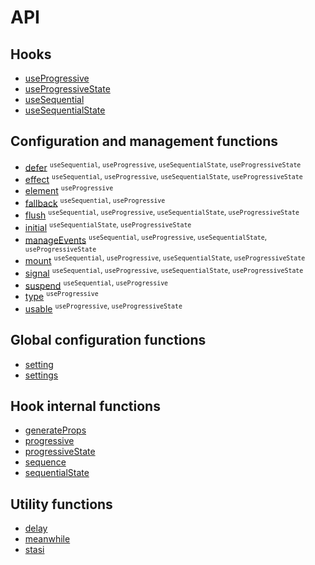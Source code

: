 # API

## Hooks

* [useProgressive](./useProgressive.md)
* [useProgressiveState](./useProgressiveState.md)
* [useSequential](./useSequential.md)
* [useSequentialState](./useSequentialState.md)

## Configuration and management functions

* [defer](./defer.md) <sup>`useSequential`, `useProgressive`, `useSequentialState`, `useProgressiveState`</sup>
* [effect](./effect.md) <sup>`useSequential`, `useProgressive`, `useSequentialState`, `useProgressiveState`</sup>
* [element](./element.md) <sup>`useProgressive`</sup>
* [fallback](./fallback.md) <sup>`useSequential`, `useProgressive`</sup>
* [flush](./flush.md) <sup>`useSequential`, `useProgressive`, `useSequentialState`, `useProgressiveState`</sup>
* [initial](./initial.md) <sup>`useSequentialState`, `useProgressiveState`</sup>
* [manageEvents](./manageEvents.md) <sup>`useSequential`, `useProgressive`, `useSequentialState`, `useProgressiveState`</sup>
* [mount](./mount.md) <sup>`useSequential`, `useProgressive`, `useSequentialState`, `useProgressiveState`</sup>
* [signal](./signal.md) <sup>`useSequential`, `useProgressive`, `useSequentialState`, `useProgressiveState`</sup>
* [suspend](./suspend.md) <sup>`useSequential`, `useProgressive`</sup>
* [type](./type.md) <sup>`useProgressive`</sup>
* [usable](./usable.md) <sup>`useProgressive`, `useProgressiveState`</sup>

## Global configuration functions

* [setting](./setting.md)
* [settings](./settings.md)

## Hook internal functions

* [generateProps](./generateProps.md)
* [progressive](./progressive.md)
* [progressiveState](./progressiveState.md)
* [sequence](./sequence.md)
* [sequentialState](./sequentialState.md)

## Utility functions

* [delay](./delay.md)
* [meanwhile](./meanwhile.md)
* [stasi](./stasi.md)
